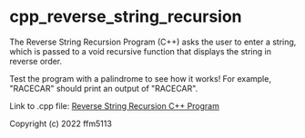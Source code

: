 # cpp_reverse_string_recursion
The Reverse String Recursion Program (C++) asks the user to enter a string, which is passed to a void recursive function that displays the string in reverse order. 

Test the program with a palindrome to see how it works! For example, "RACECAR" should print an output of "RACECAR".

Link to .cpp file: <a href="https://github.com/ffm5113/cpp_reverse_string_recursion/blob/main/ReverseStrRecursion.cpp">Reverse String Recursion C++ Program</a>

Copyright (c) 2022 ffm5113
